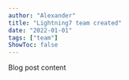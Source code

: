 ```yaml
---
author: "Alexander"
title: "Lightning7 team created"
date: "2022-01-01"
tags: ["team"]
ShowToc: false
---
```


Blog post content